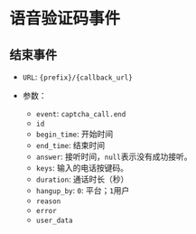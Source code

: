# 语音验证码事件

## 结束事件

- `URL`: `{prefix}/{callback_url}`
- 参数：

  - `event`: `captcha_call.end`
  - `id`
  - `begin_time`: 开始时间
  - `end_time`: 结束时间
  - `answer`: 接听时间，`null`表示没有成功接听。
  - `keys`: 输入的电话按键码。
  - `duration`: 通话时长（秒）
  - `hangup_by`: `0`: 平台；`1`用户
  - `reason`
  - `error`
  - `user_data`
